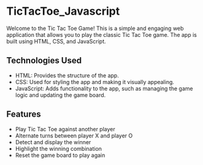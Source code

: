 # TicTacToe_Javascript
Welcome to the Tic Tac Toe Game! This is a simple and engaging web application that allows you to play the classic Tic Tac Toe game. The app is built using HTML, CSS, and JavaScript.

## Technologies Used
- HTML: Provides the structure of the app.
- CSS: Used for styling the app and making it visually appealing.
- JavaScript: Adds functionality to the app, such as managing the game logic and updating the game board.

## Features
- Play Tic Tac Toe against another player
- Alternate turns between player X and player O
- Detect and display the winner
- Highlight the winning combination
- Reset the game board to play again
